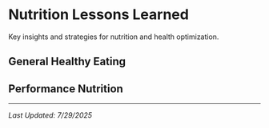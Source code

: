 # Nutrition Lessons Learned

Key insights and strategies for nutrition and health optimization.

## General Healthy Eating



## Performance Nutrition



---

*Last Updated: 7/29/2025* 